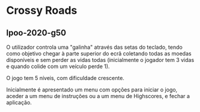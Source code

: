 # Crossy Roads
## lpoo-2020-g50

O utilizador controla uma "galinha" através das setas do teclado, tendo como objetivo chegar à parte superior do ecrã coletando todas as moedas disponíveis e sem perder as vidas todas (inicialmente o jogador tem 3 vidas e quando colide com um veículo perde 1).
<p> O jogo tem 5 níveis, com dificuldade crescente.
<p>Inicialmente é apresentado um menu com opções para iniciar o jogo, aceder a um menu de instruções ou a um menu de Highscores, e fechar a aplicação.

